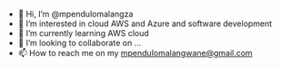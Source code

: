 - 👋 Hi, I’m @mpendulomalangza
- 👀 I’m interested in cloud AWS and Azure and software development
- 🌱 I’m currently learning AWS cloud
- 💞️ I’m looking to collaborate on ...
- 📫 How to reach me on my mpendulomalangwane@gmail.com

<!---
mpendulomalangza/mpendulomalangza is a ✨ special ✨ repository because its `README.md` (this file) appears on your GitHub profile.
You can click the Preview link to take a look at your changes.
--->
